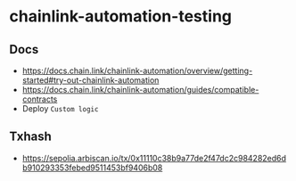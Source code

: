 # chainlink-automation-testing

## Docs
- https://docs.chain.link/chainlink-automation/overview/getting-started#try-out-chainlink-automation
- https://docs.chain.link/chainlink-automation/guides/compatible-contracts
- Deploy ``Custom logic``

## Txhash
- https://sepolia.arbiscan.io/tx/0x11110c38b9a77de2f47dc2c984282ed6db910293353febed9511453bf9406b08
